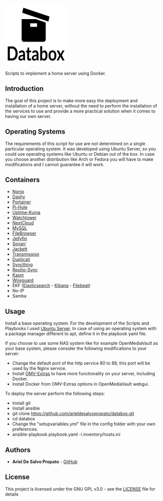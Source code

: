 <img src="https://github.com/arieldesalvopropato/databox/blob/main/Databox-logos_black.png" width="200" height="200">

Scripts to implement a home server using Docker.

## Introduction

The goal of this project is to make more easy the deployment and installation of a home server, without the need to perform the installation of the services to use and provide a more practical solution when it comes to having our own server.

## Operating Systems

The requirements of this script for use are not determined on a single particular operating system. It was developed using Ubuntu Server, so you could use operating systems like Ubuntu or Debian out of the box. In case you choose another distribution like Arch or Fedora you will have to make modifications and I cannot guarantee it will work.

## Containers

* [Ngnix](https://www.nginx.com/)
* [Dashy](https://dashy.to/)
* [Portainer](https://www.portainer.io/)
* [Pi-Hole](https://pi-hole.net/)
* [Uptime-Kuma](https://github.com/louislam/uptime-kuma)
* [Watchtower](https://containrrr.dev/watchtower/)
* [NextCloud](https://nextcloud.com/es/)
* [MySQL](https://www.mysql.com/)
* [FileBrowser](https://filebrowser.org/)
* [Jellyfin](https://jellyfin.org/)
* [Sonarr](https://sonarr.tv/)
* [Jackett](https://github.com/Jackett/Jackett)
* [Transmission](https://transmissionbt.com/)
* [Duplicati](https://www.duplicati.com/)
* [Syncthing](https://syncthing.net/)
* [Resilio-Sync](https://www.resilio.com/individuals/)
* [Kasm](https://www.kasmweb.com/)
* [Wireguard](https://www.wireguard.com/)
* EKF ([Elasticsearch](https://www.elastic.co/) - [Kibana](https://www.elastic.co/kibana/) - [Filebeat](https://www.elastic.co/beats/filebeat))
* No-IP
* Samba

## Usage
Install a base operating system. For the development of the Scripts and Playbooks I used [Ubuntu Server](https://ubuntu.com/download/server). In case of using an operating system with a package manager different to apt, define it in the playbook yaml file.

If you choose to use some NAS system like for example OpenMediaVault as your base system, please consider the following modifications to your server:
* Change the default port of the http service 80 to 88, this port will be used by the Nginx service.
* Install [OMV-Extras](https://wiki.omv-extras.org/) to have more functionality on your server, including Docker.
* Install Docker from OMV-Extras options in OpenMediaVault webgui.

To deploy the server perform the following steps:
* Install git
* Install ansible
* git clone https://github.com/arieldesalvopropato/databox.git
* cd databox
* Change the "setupvariables.yml" file in the config folder with your own preferences.
* ansible-playbook playbook.yaml -i inventory/hosts.ini

## Authors

* **Ariel De Salvo Propato** - [GitHub](https://github.com/arieldesalvopropato)

## License

This project is licensed under the GNU GPL v3.0 - see the [LICENSE](LICENSE) file for details